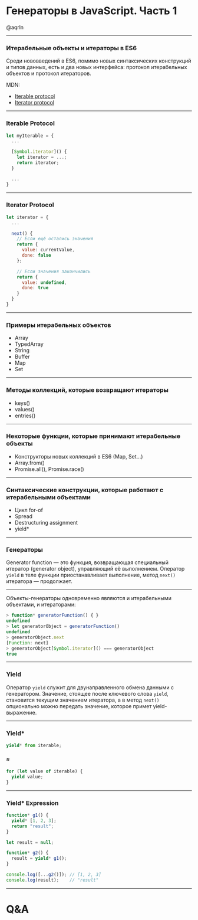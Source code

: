 Генераторы в JavaScript. Часть 1
================================

@aqrln

---

### Итерабельные объекты и итераторы в ES6

Среди нововведений в  ES6,  помимо  новых  синтаксических  конструкций  и  типов
данных, есть и два новых интерфейса: протокол итерабельных объектов  и  протокол
итераторов.

MDN:

* [Iterable protocol](https://developer.mozilla.org/en/docs/Web/JavaScript/Reference/Iteration_protocols#iterable)
* [Iterator protocol](https://developer.mozilla.org/en/docs/Web/JavaScript/Reference/Iteration_protocols#iterator)

---

### Iterable Protocol

```javascript
let myIterable = {
  ...

  [Symbol.iterator]() {
    let iterator = ...;
    return iterator;
  }

  ...
}
```

---

### Iterator Protocol

```javascript
let iterator = {
  ...

  next() {
    // Если ещё остались значения
    return {
      value: currentValue,
      done: false
    };

    // Если значения закончились
    return {
      value: undefined,
      done: true
    }
  }
}
```

---

### Примеры итерабельных объектов

 * Array
 * TypedArray
 * String
 * Buffer
 * Map
 * Set

---

### Методы коллекций, которые возвращают итераторы

 * keys()
 * values()
 * entries()

---

### Некоторые функции, которые принимают итерабельные объекты

 * Конструкторы новых коллекций в ES6 (Map, Set...)
 * Array.from()
 * Promise.all(), Promise.race()

---

### Синтаксические конструкции, которые работают с итерабельными объектами

 * Цикл for-of
 * Spread
 * Destructuring assignment
 * yield*

---

### Генераторы

Generator function — это функция, возвращающая специальный  итератор  (generator
object),  управляющий  её  выполнением.   Оператор  `yield`  в  теле   функции
приостанавливает   выполнение,   метод   `next()`   итератора   —    продолжает.

---

Объекты-генераторы одновременно являются и итерабельными объектами, и
итераторами:

```javascript
> function* generatorFunction() { } 
undefined
> let generatorObject = generatorFunction() 
undefined
> generatorObject.next 
[Function: next]
> generatorObject[Symbol.iterator]() === generatorObject 
true
```

---

### Yield

Оператор `yield` служит  для  двунаправленного  обмена  данными  с  генератором.
Значение, стоящее после ключевого слова `yield`,  становится  текущим  значением
итератора, а в метод  `next()`  опционально  можно  передать  значение,  которое
примет yield-выражение.

---

### Yield*

```javascript
yield* from iterable;
```

#### ≈

```javascript
for (let value of iterable) {
  yield value;
}
```

---

### Yield* Expression

```javascript
function* g1() {
  yield* [1, 2, 3];
  return "result";
}

let result = null;

function* g2() {
  result = yield* g1();
}

console.log([...g2()]); // [1, 2, 3]
console.log(result);    // "result" 
```

---

# Q&A
